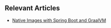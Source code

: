 ## Relevant Articles
- [Native Images with Spring Boot and GraalVM](https://www.baeldung.com/spring-native-intro)
